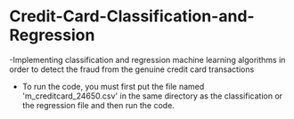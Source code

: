 # Credit-Card-Classification-and-Regression
-Implementing classification and regression machine learning algorithms in order to detect the fraud from the genuine credit card transactions
- To run the code, you must first put the file named 'm_creditcard_24650.csv' in the same directory as the classification or the regression file and then run the code.
